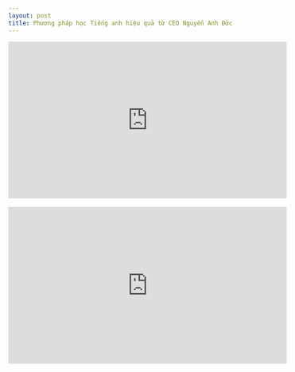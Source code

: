 ```yaml
---
layout: post
title: Phương pháp học Tiếng anh hiệu quả từ CEO Nguyễn Anh Đức
---
```


<center><iframe width="560" height="315" src="https://www.youtube.com/embed/jWMYEuOMOII" frameborder="0" allowfullscreen></iframe></center>
<!--break-->

<br>

<center><iframe width="560" height="315" src="https://www.youtube.com/embed/6OOMVpJzwgc" frameborder="0" allowfullscreen></iframe></center>




